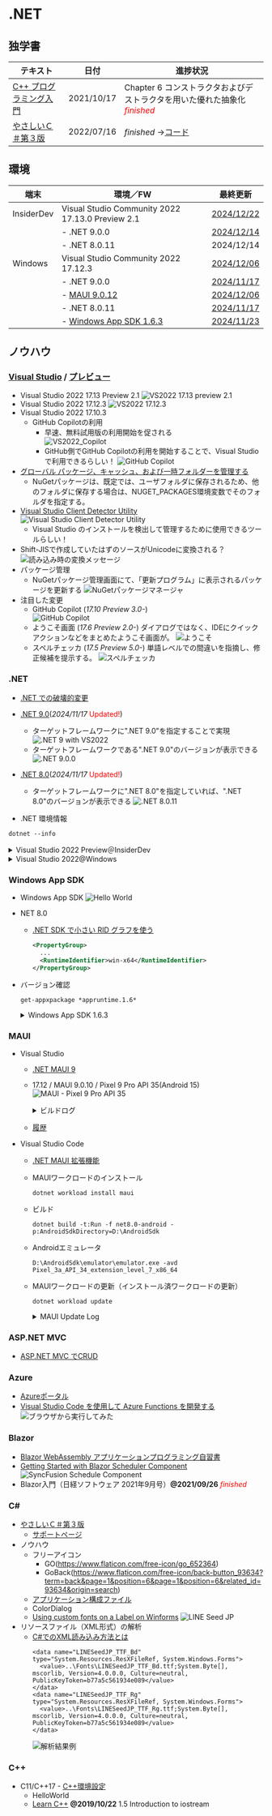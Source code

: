 # .NET

##  独学書

  |テキスト                                                      |日付      |進捗状況
  |-------------------------------------------------------------|----------|---
  |[C++ プログラミング入門](http://examples.oreilly.com/core/)     |2021/10/17|Chapter 6 コンストラクタおよびデストラクタを用いた優れた抽象化<span style="color: red;">*finished*</span>
  |[やさしいＣ＃第３版](https://isbn2.sbcr.jp/03922/)              |2022/07/16|*finished* ->[コード](https://github.com/Tatsukiyoshi/Weekend_Programming/tree/main/net/C%23/YCSSample)

##  環境
  |端末       |環境／FW                                          |最終更新
  |-----------|-------------------------------------------------|----------
  |InsiderDev |Visual Studio Community 2022 17.13.0 Preview 2.1 |[2024/12/22](https://learn.microsoft.com/en-us/visualstudio/releases/2022/release-notes-preview)
  |           |- .NET 9.0.0                                     |[2024/12/14](https://dotnet.microsoft.com/en-us/download/dotnet/9.0?hl=ja-JP)
  |           |- .NET 8.0.11                                    |2024/12/14
  |Windows    |Visual Studio Community 2022 17.12.3             |[2024/12/06](https://learn.microsoft.com/en-us/visualstudio/releases/2022/release-notes)
  |           |- .NET 9.0.0                                     |[2024/11/17](https://dotnet.microsoft.com/ja-jp/download/dotnet)
  |           |  - [MAUI 9.0.12](#maui)                         |[2024/12/06](https://github.com/dotnet/maui)
  |           |- .NET 8.0.11                                    |[2024/11/17](https://dotnet.microsoft.com/ja-jp/download/dotnet)
  |           |- [Windows App SDK 1.6.3](#windows-app-sdk)      |[2024/11/23](https://learn.microsoft.com/ja-jp/windows/apps/windows-app-sdk/downloads)

##  ノウハウ
### [Visual Studio](https://visualstudio.microsoft.com/ja/vs/) / [プレビュー](https://visualstudio.microsoft.com/ja/vs/preview/)
  - Visual Studio 2022 17.13 Preview 2.1
    ![VS2022 17.13 preview 2.1](../images/VisualStudio/20241222_Update_VS2022_17.13_Preview2.1.png)
  - Visual Studio 2022 17.12.3
    ![VS2022 17.12.3](../images/VisualStudio/20241206_Update_VS2022_17.12.3.png)
  - Visual Studio 2022 17.10.3
    - GitHub Copilotの利用
      - 早速、無料試用版の利用開始を促される <BR />
        ![VS2022_Copilot](../images/VisualStudio/20240704_GitHub_Copilot.png)
      - GitHub側でGitHub Copilotの利用を開始することで、Visual Studioで利用できるらしい！
        ![GitHub Copilot](../images/VisualStudio/20240704_GitHub_Copilot_Setting.png)
  - [グローバル パッケージ、キャッシュ、および一時フォルダーを管理する](https://learn.microsoft.com/ja-jp/nuget/consume-packages/managing-the-global-packages-and-cache-folders)
    - NuGetパッケージは、既定では、ユーザフォルダに保存されるため、他のフォルダに保存する場合は、NUGET_PACKAGES環境変数でそのフォルダを指定する。
  - [Visual Studio Client Detector Utility](https://learn.microsoft.com/ja-jp/visualstudio/install/tools-for-managing-visual-studio-instances?view=vs-2022)
    ![Visual Studio Client Detector Utility](../images/VisualStudio/20231006_VisualStudio_ClientDetectorUtility.png)
    -  Visual Studio のインストールを検出して管理するために使用できるツールらしい！
  - Shift-JISで作成していたはずのソースがUnicodeに変換される？
    ![読み込み時の変換メッセージ](../images/VisualStudio/20240403_Csharp_convert_unicode.png)
  - パッケージ管理
    - NuGetパッケージ管理画面にて、「更新プログラム」に表示されるパッケージを更新する
    ![NuGetパッケージマネージャ](../images/VisualStudio/20240407_Update_NuGet_Package.png)
  - 注目した変更
    - GitHub Copilot (*17.10 Preview 3.0-*) <BR/>
      ![GitHub Copilot](../images/VisualStudio/20240412_GitHub_Copilot.png)    
    - ようこそ画面 (*17.6 Preview 2.0-*)
      ダイアログではなく、IDEにクイックアクションなどをまとめたようこそ画面が。
      ![ようこそ](../images/VisualStudio/20230317_VS2022_17.6_Preview2.0_welcome.png)
    - スペルチェッカ (*17.5 Preview 5.0-*)
      単語レベルでの間違いを指摘し、修正候補を提示する。
      ![スペルチェッカ](../images/VisualStudio/20230121_SpellChecker.png)
### .NET
  - [.NET での破壊的変更](https://learn.microsoft.com/ja-jp/dotnet/core/compatibility/breaking-changes)
  - [.NET 9.0](https://dotnet.microsoft.com/en-us/download/dotnet/9.0?hl=ja-JP)(*2024/11/17* <span style="color: red;">Updated!</span>)
    - ターゲットフレームワークに".NET 9.0"を指定することで実現
      ![.NET 9 with VS2022](../images/VisualStudio/20240314_VS2022_dotnet9.png)
    - ターゲットフレームワークである".NET 9.0"のバージョンが表示できる
      ![.NET 9.0.0](../images/VisualStudio/20241117_dotnet9.png)
  - [.NET 8.0](https://dotnet.microsoft.com/ja-jp/download/dotnet/8.0)(*2024/11/17* <span style="color: red;">Updated!</span>)
    - ターゲットフレームワークに".NET 8.0"を指定していれば、".NET 8.0"のバージョンが表示できる
      ![.NET 8.0.11](../images/VisualStudio/20241117_dotnet8.0.11.png)

  - .NET 環境情報
  ```
  dotnet --info
  ```
  <details>
  <summary>Visual Studio 2022 Preview＠InsiderDev</summary>

  ```
  .NET SDK:
  Version:           9.0.200-preview.0.24575.35
  Commit:            81b5f040be
  Workload version:  9.0.200-manifests.054dcb45
  MSBuild version:   17.13.0-preview-24569-04+8f6b8ad0a

  ランタイム環境:
  OS Name:     Windows
  OS Version:  10.0.26120
  OS Platform: Windows
  RID:         win-x64
  Base Path:   C:\Program Files\dotnet\sdk\9.0.200-preview.0.24575.35\

  インストール済みの .NET ワークロード:
  [ios]
    インストール ソース: VS 17.13.35617.110
    マニフェストのバージョン:    18.1.9163/9.0.100
    マニフェスト パス:       C:\Program Files\dotnet\sdk-manifests\9.0.100\microsoft.net.sdk.ios\18.1.9163\WorkloadManifest.json
    インストールの種類:              Msi

  [android]
    インストール ソース: VS 17.13.35617.110
    マニフェストのバージョン:    35.0.24/9.0.100
    マニフェスト パス:       C:\Program Files\dotnet\sdk-manifests\9.0.100\microsoft.net.sdk.android\35.0.24\WorkloadManifest.json
    インストールの種類:              Msi

  [maui-windows]
    インストール ソース: VS 17.13.35617.110
    マニフェストのバージョン:    9.0.0/9.0.100
    マニフェスト パス:       C:\Program Files\dotnet\sdk-manifests\9.0.100\microsoft.net.sdk.maui\9.0.0\WorkloadManifest.json
    インストールの種類:              Msi

  [maccatalyst]
    インストール ソース: VS 17.13.35617.110
    マニフェストのバージョン:    18.1.9163/9.0.100
    マニフェスト パス:       C:\Program Files\dotnet\sdk-manifests\9.0.100\microsoft.net.sdk.maccatalyst\18.1.9163\WorkloadManifest.json
    インストールの種類:              Msi

  新しいマニフェストをインストールするときに loose manifests を使用するように構成されています。

  Host:
    Version:      9.0.0
    Architecture: x64
    Commit:       9d5a6a9aa4

  .NET SDKs installed:
    9.0.200-preview.0.24575.35 [C:\Program Files\dotnet\sdk]

  .NET runtimes installed:
    Microsoft.AspNetCore.App 8.0.11 [C:\Program Files\dotnet\shared\Microsoft.AspNetCore.App]
    Microsoft.AspNetCore.App 9.0.0 [C:\Program Files\dotnet\shared\Microsoft.AspNetCore.App]
    Microsoft.NETCore.App 8.0.11 [C:\Program Files\dotnet\shared\Microsoft.NETCore.App]
    Microsoft.NETCore.App 9.0.0 [C:\Program Files\dotnet\shared\Microsoft.NETCore.App]
    Microsoft.WindowsDesktop.App 8.0.11 [C:\Program Files\dotnet\shared\Microsoft.WindowsDesktop.App]
    Microsoft.WindowsDesktop.App 9.0.0 [C:\Program Files\dotnet\shared\Microsoft.WindowsDesktop.App]

  Other architectures found:
    x86   [C:\Program Files (x86)\dotnet]
      registered at [HKLM\SOFTWARE\dotnet\Setup\InstalledVersions\x86\InstallLocation]

  Environment variables:
    Not set

  global.json file:
    Not found

  Learn more:
    https://aka.ms/dotnet/info

  Download .NET:
    https://aka.ms/dotnet/download
  ```
  </details>
  <details>
  <summary>Visual Studio 2022@Windows</summary>

  ```
  .NET SDK:
  Version:           9.0.101
  Commit:            eedb237549
  Workload version:  9.0.100-manifests.4a280210
  MSBuild version:   17.12.12+1cce77968

  ランタイム環境:
  OS Name:     Windows
  OS Version:  10.0.26100
  OS Platform: Windows
  RID:         win-x64
  Base Path:   C:\Program Files\dotnet\sdk\9.0.101\

  インストール済みの .NET ワークロード:
  [maccatalyst]
    インストール ソース: VS 17.12.35527.113
    マニフェストのバージョン:    18.1.9163/9.0.100
    マニフェスト パス:       C:\Program Files\dotnet\sdk-manifests\9.0.100\microsoft.net.sdk.maccatalyst\18.1.9163\WorkloadManifest.json
    インストールの種類:              Msi

  [android]
    インストール ソース: VS 17.12.35527.113
    マニフェストのバージョン:    35.0.7/9.0.100
    マニフェスト パス:       C:\Program Files\dotnet\sdk-manifests\9.0.100\microsoft.net.sdk.android\35.0.7\WorkloadManifest.json
    インストールの種類:              Msi

  [maui-windows]
    インストール ソース: VS 17.12.35527.113
    マニフェストのバージョン:    9.0.0/9.0.100
    マニフェスト パス:       C:\Program Files\dotnet\sdk-manifests\9.0.100\microsoft.net.sdk.maui\9.0.0\WorkloadManifest.json
    インストールの種類:              Msi

  [ios]
    インストール ソース: VS 17.12.35527.113
    マニフェストのバージョン:    18.1.9163/9.0.100
    マニフェスト パス:       C:\Program Files\dotnet\sdk-manifests\9.0.100\microsoft.net.sdk.ios\18.1.9163\WorkloadManifest.json
    インストールの種類:              Msi

  新しいマニフェストをインストールするときに loose manifests を使用するように構成されています。

  Host:
    Version:      9.0.0
    Architecture: x64
    Commit:       9d5a6a9aa4

  .NET SDKs installed:
    6.0.428 [C:\Program Files\dotnet\sdk]
    9.0.101 [C:\Program Files\dotnet\sdk]

  .NET runtimes installed:
    Microsoft.AspNetCore.App 6.0.36 [C:\Program Files\dotnet\shared\Microsoft.AspNetCore.App]
    Microsoft.AspNetCore.App 8.0.11 [C:\Program Files\dotnet\shared\Microsoft.AspNetCore.App]
    Microsoft.AspNetCore.App 9.0.0 [C:\Program Files\dotnet\shared\Microsoft.AspNetCore.App]
    Microsoft.NETCore.App 6.0.36 [C:\Program Files\dotnet\shared\Microsoft.NETCore.App]
    Microsoft.NETCore.App 8.0.11 [C:\Program Files\dotnet\shared\Microsoft.NETCore.App]
    Microsoft.NETCore.App 9.0.0 [C:\Program Files\dotnet\shared\Microsoft.NETCore.App]
    Microsoft.WindowsDesktop.App 6.0.36 [C:\Program Files\dotnet\shared\Microsoft.WindowsDesktop.App]
    Microsoft.WindowsDesktop.App 8.0.11 [C:\Program Files\dotnet\shared\Microsoft.WindowsDesktop.App]
    Microsoft.WindowsDesktop.App 9.0.0 [C:\Program Files\dotnet\shared\Microsoft.WindowsDesktop.App]

  Other architectures found:
    x86   [C:\Program Files (x86)\dotnet]
      registered at [HKLM\SOFTWARE\dotnet\Setup\InstalledVersions\x86\InstallLocation]

  Environment variables:
    Not set

  global.json file:
    Not found

  Learn more:
    https://aka.ms/dotnet/info

  Download .NET:
    https://aka.ms/dotnet/download
  ```
  </details>

### Windows App SDK
  - Windows App SDK
    ![Hello World](../images/VisualStudio/20241011_VS2022_17.11.5_AppSDK1.6.1.png)
  - NET 8.0
    - [.NET SDK で小さい RID グラフを使う](https://learn.microsoft.com/ja-jp/dotnet/core/compatibility/sdk/8.0/rid-graph)
      ```xml
      <PropertyGroup>
        ...
        <RuntimeIdentifier>win-x64</RuntimeIdentifier>
      </PropertyGroup>
      ```
  - バージョン確認
    ```
    get-appxpackage *appruntime.1.6*
    ```
    <details>
    <summary>Windows App SDK 1.6.3</summary>

    ```
    Name              : Microsoft.WindowsAppRuntime.1.6
    Publisher         : CN=Microsoft Corporation, O=Microsoft Corporation, L=Redmond, S=Washington, C=US
    Architecture      : X86
    ResourceId        :
    Version           : 6000.318.2304.0
    PackageFullName   : Microsoft.WindowsAppRuntime.1.6_6000.318.2304.0_x86__8wekyb3d8bbwe
    InstallLocation   : C:\Program Files\WindowsApps\Microsoft.WindowsAppRuntime.1.6_6000.318.2304.0_x86__8wekyb3d8bbwe
    IsFramework       : True
    PackageFamilyName : Microsoft.WindowsAppRuntime.1.6_8wekyb3d8bbwe
    PublisherId       : 8wekyb3d8bbwe
    IsResourcePackage : False
    IsBundle          : False
    IsDevelopmentMode : False
    NonRemovable      : False
    IsPartiallyStaged : False
    SignatureKind     : Store
    Status            : Ok

    Name              : Microsoft.WindowsAppRuntime.1.6
    Publisher         : CN=Microsoft Corporation, O=Microsoft Corporation, L=Redmond, S=Washington, C=US
    Architecture      : X64
    ResourceId        :
    Version           : 6000.318.2304.0
    PackageFullName   : Microsoft.WindowsAppRuntime.1.6_6000.318.2304.0_x64__8wekyb3d8bbwe
    InstallLocation   : C:\Program Files\WindowsApps\Microsoft.WindowsAppRuntime.1.6_6000.318.2304.0_x64__8wekyb3d8bbwe
    IsFramework       : True
    PackageFamilyName : Microsoft.WindowsAppRuntime.1.6_8wekyb3d8bbwe
    PublisherId       : 8wekyb3d8bbwe
    IsResourcePackage : False
    IsBundle          : False
    IsDevelopmentMode : False
    NonRemovable      : False
    IsPartiallyStaged : False
    SignatureKind     : Store
    Status            : Ok
    ```
    </details>

### MAUI
  - Visual Studio
    - [.NET MAUI 9](https://learn.microsoft.com/en-us/dotnet/maui/whats-new/dotnet-9?view=net-maui-8.0)
    - 17.12 / MAUI 9.0.10 / Pixel 9 Pro API 35(Android 15)
      ![MAUI - Pixel 9 Pro API 35](../images/VisualStudio/20241117_VS2022_17.12_MAUI9.0.10_Android15.png)
      <details>
      <summary>ビルドログ</summary>
      ```
      18:43 でビルドが開始されました...
      1>------ ビルド開始: プロジェクト: MauiApp9, 構成: Debug Any CPU ------
      1>ビルドの速度を上げるために、アナライザーをスキップしています。'ビルド' または '再ビルド' コマンドを実行してアナライザーを実行できます。
      1>Including assemblies for Hot Reload support
      1>MauiApp9 -> D:\Repository\Weekend_Programming\net\MAUI\MauiApp9\MauiApp9\bin\Debug\net9.0-android\MauiApp9.dll
      2>------ 配置開始: プロジェクト: MauiApp9, 構成: Debug Any CPU ------
      2>Pixel_9_Pro_API_35 に対する配置を開始しています...
      2>エミュレーターの準備ができるまで待機しています...
      2>Pixel_9_Pro_API_35 に配置しています...
      ビルドを開始しました。
      プロジェクト "MauiApp9.csproj" (Install ターゲット):
      指定された RuntimeIdentifier 'android-arm64' で利用できるアプリケーション ホストはありません。
      指定された RuntimeIdentifier 'android-x64' で利用できるアプリケーション ホストはありません。
      Found Java SDK version 17.0.12.
      Looking for Android NDK...
      Looking for Android SDK...
      Found Xamarin.Android 13.2.99.932
      MonoAndroid Tools: C:\Program Files\dotnet\packs\Microsoft.Android.Sdk.Windows\35.0.7\tools\
      Android Platform API level: 35
      TargetFrameworkVersion: v9.0
      Android NDK: 
      Android SDK: C:\Program Files (x86)\Android\android-sdk\
      Android SDK Build Tools: C:\Program Files (x86)\Android\android-sdk\build-tools\35.0.0\
      Java SDK: C:\Program Files (x86)\Android\openjdk\jdk-17.0.12\
      Application Java class: android.app.Application
      _OuterIntermediateOutputPath: 
      IntermediateOutputPath: obj\Debug
      et9.0-android\
      "obj\Debug
      et9.0-android\staticwebassets.references.upToDateCheck.txt" の 'WriteOnlyWhenDifferent' 属性は、'Overwrite="true"' の場合にのみ有効になります。
      すべての出力ファイルが入力ファイルに対して最新なので、ターゲット "_ProcessScopedCssFiles" を省略します。
      Accepted compressed asset 'D:\Repository\Weekend_Programming
      et\MAUI\MauiApp9\MauiApp9\obj\Debug
      et9.0-android\compressed\quqdvlarqf-e5tk7yf482.gz' for 'D:\Repository\Weekend_Programming
      et\MAUI\MauiApp9\MauiApp9\wwwroot\css\app.css'.
      Accepted compressed asset 'D:\Repository\Weekend_Programming
      et\MAUI\MauiApp9\MauiApp9\obj\Debug
      et9.0-android\compressed\7ezkn64cgu-6gzpyzhau4.gz' for 'D:\Repository\Weekend_Programming
      et\MAUI\MauiApp9\MauiApp9\wwwroot\css\bootstrap\bootstrap.min.css'.
      Accepted compressed asset 'D:\Repository\Weekend_Programming
      et\MAUI\MauiApp9\MauiApp9\obj\Debug
      et9.0-android\compressed\w1cn9yk6jz-8inm30yfxf.gz' for 'D:\Repository\Weekend_Programming
      et\MAUI\MauiApp9\MauiApp9\wwwroot\css\bootstrap\bootstrap.min.css.map'.
      Accepted compressed asset 'D:\Repository\Weekend_Programming
      et\MAUI\MauiApp9\MauiApp9\obj\Debug
      et9.0-android\compressed\09ivkjf474-knq8i9ludi.gz' for 'D:\Repository\Weekend_Programming
      et\MAUI\MauiApp9\MauiApp9\wwwroot\index.html'.
      Accepted compressed asset 'D:\Repository\Weekend_Programming
      et\MAUI\MauiApp9\MauiApp9\obj\Debug
      et9.0-android\compressed\at5bgn53p2-u4z5qnisnb.gz' for 'D:\Repository\Weekend_Programming
      et\MAUI\MauiApp9\MauiApp9\obj\Debug
      et9.0-android\scopedcss\bundle\MauiApp9.styles.css'.
      Accepted compressed asset 'D:\Repository\Weekend_Programming
      et\MAUI\MauiApp9\MauiApp9\obj\Debug
      et9.0-android\compressed\tshj81g4um-u4z5qnisnb.gz' for 'D:\Repository\Weekend_Programming
      et\MAUI\MauiApp9\MauiApp9\obj\Debug
      et9.0-android\scopedcss\projectbundle\MauiApp9.bundle.scp.css'.
      Resolved 6 compressed assets for 6 candidate assets.
      Processing compressed asset: D:\Repository\Weekend_Programming
      et\MAUI\MauiApp9\MauiApp9\obj\Debug
      et9.0-android\compressed\quqdvlarqf-e5tk7yf482.gz
      Processing compressed asset: D:\Repository\Weekend_Programming
      et\MAUI\MauiApp9\MauiApp9\obj\Debug
      et9.0-android\compressed\7ezkn64cgu-6gzpyzhau4.gz
      Processing compressed asset: D:\Repository\Weekend_Programming
      et\MAUI\MauiApp9\MauiApp9\obj\Debug
      et9.0-android\compressed\w1cn9yk6jz-8inm30yfxf.gz
      Processing compressed asset: D:\Repository\Weekend_Programming
      et\MAUI\MauiApp9\MauiApp9\obj\Debug
      et9.0-android\compressed\09ivkjf474-knq8i9ludi.gz
      Processing compressed asset: D:\Repository\Weekend_Programming
      et\MAUI\MauiApp9\MauiApp9\obj\Debug
      et9.0-android\compressed\at5bgn53p2-u4z5qnisnb.gz
      Processing compressed asset: D:\Repository\Weekend_Programming
      et\MAUI\MauiApp9\MauiApp9\obj\Debug
      et9.0-android\compressed\tshj81g4um-u4z5qnisnb.gz
      出力がないため、ターゲット "_BuildCopyStaticWebAssetsPreserveNewest" を省略しています。
      出力がないため、ターゲット "_BuildCopyStaticWebAssetsPreserveNewest" を省略しています。
      The asset 'D:\Repository\Weekend_Programming
      et\MAUI\MauiApp9\MauiApp9\obj\Debug
      et9.0-android\compressed\09ivkjf474-knq8i9ludi.gz' with related asset 'D:\Repository\Weekend_Programming
      et\MAUI\MauiApp9\MauiApp9\wwwroot\index.html' was detected as already compressed with format 'gzip'.
      The asset 'D:\Repository\Weekend_Programming
      et\MAUI\MauiApp9\MauiApp9\obj\Debug
      et9.0-android\compressed\7ezkn64cgu-6gzpyzhau4.gz' with related asset 'D:\Repository\Weekend_Programming
      et\MAUI\MauiApp9\MauiApp9\wwwroot\css\bootstrap\bootstrap.min.css' was detected as already compressed with format 'gzip'.
      The asset 'D:\Repository\Weekend_Programming
      et\MAUI\MauiApp9\MauiApp9\obj\Debug
      et9.0-android\compressed\at5bgn53p2-u4z5qnisnb.gz' with related asset 'D:\Repository\Weekend_Programming
      et\MAUI\MauiApp9\MauiApp9\obj\Debug
      et9.0-android\scopedcss\bundle\MauiApp9.styles.css' was detected as already compressed with format 'gzip'.
      The asset 'D:\Repository\Weekend_Programming
      et\MAUI\MauiApp9\MauiApp9\obj\Debug
      et9.0-android\compressed\quqdvlarqf-e5tk7yf482.gz' with related asset 'D:\Repository\Weekend_Programming
      et\MAUI\MauiApp9\MauiApp9\wwwroot\css\app.css' was detected as already compressed with format 'gzip'.
      The asset 'D:\Repository\Weekend_Programming
      et\MAUI\MauiApp9\MauiApp9\obj\Debug
      et9.0-android\compressed\tshj81g4um-u4z5qnisnb.gz' with related asset 'D:\Repository\Weekend_Programming
      et\MAUI\MauiApp9\MauiApp9\obj\Debug
      et9.0-android\scopedcss\projectbundle\MauiApp9.bundle.scp.css' was detected as already compressed with format 'gzip'.
      The asset 'D:\Repository\Weekend_Programming
      et\MAUI\MauiApp9\MauiApp9\obj\Debug
      et9.0-android\compressed\w1cn9yk6jz-8inm30yfxf.gz' with related asset 'D:\Repository\Weekend_Programming
      et\MAUI\MauiApp9\MauiApp9\wwwroot\css\bootstrap\bootstrap.min.css.map' was detected as already compressed with format 'gzip'.
      Ignoring asset 'D:\Repository\Weekend_Programming
      et\MAUI\MauiApp9\MauiApp9\obj\Debug
      et9.0-android\scopedcss\bundle\MauiApp9.styles.css' because it was already resolved with format 'gzip'.
      Ignoring asset 'D:\Repository\Weekend_Programming
      et\MAUI\MauiApp9\MauiApp9\obj\Debug
      et9.0-android\scopedcss\projectbundle\MauiApp9.bundle.scp.css' because it was already resolved with format 'gzip'.
      Ignoring asset 'D:\Repository\Weekend_Programming
      et\MAUI\MauiApp9\MauiApp9\wwwroot\css\app.css' because it was already resolved with format 'gzip'.
      Ignoring asset 'D:\Repository\Weekend_Programming
      et\MAUI\MauiApp9\MauiApp9\wwwroot\css\bootstrap\bootstrap.min.css' because it was already resolved with format 'gzip'.
      Ignoring asset 'D:\Repository\Weekend_Programming
      et\MAUI\MauiApp9\MauiApp9\wwwroot\css\bootstrap\bootstrap.min.css.map' because it was already resolved with format 'gzip'.
      Ignoring asset 'D:\Repository\Weekend_Programming
      et\MAUI\MauiApp9\MauiApp9\wwwroot\index.html' because it was already resolved with format 'gzip'.
      Accepted compressed asset 'D:\Repository\Weekend_Programming
      et\MAUI\MauiApp9\MauiApp9\obj\Debug
      et9.0-android\compressed\publish\at5bgn53p2-u4z5qnisnb.br' for 'D:\Repository\Weekend_Programming
      et\MAUI\MauiApp9\MauiApp9\obj\Debug
      et9.0-android\scopedcss\bundle\MauiApp9.styles.css'.
      Accepted compressed asset 'D:\Repository\Weekend_Programming
      et\MAUI\MauiApp9\MauiApp9\obj\Debug
      et9.0-android\compressed\publish\tshj81g4um-u4z5qnisnb.br' for 'D:\Repository\Weekend_Programming
      et\MAUI\MauiApp9\MauiApp9\obj\Debug
      et9.0-android\scopedcss\projectbundle\MauiApp9.bundle.scp.css'.
      Accepted compressed asset 'D:\Repository\Weekend_Programming
      et\MAUI\MauiApp9\MauiApp9\obj\Debug
      et9.0-android\compressed\publish\quqdvlarqf-e5tk7yf482.br' for 'D:\Repository\Weekend_Programming
      et\MAUI\MauiApp9\MauiApp9\wwwroot\css\app.css'.
      Accepted compressed asset 'D:\Repository\Weekend_Programming
      et\MAUI\MauiApp9\MauiApp9\obj\Debug
      et9.0-android\compressed\publish\7ezkn64cgu-6gzpyzhau4.br' for 'D:\Repository\Weekend_Programming
      et\MAUI\MauiApp9\MauiApp9\wwwroot\css\bootstrap\bootstrap.min.css'.
      Accepted compressed asset 'D:\Repository\Weekend_Programming
      et\MAUI\MauiApp9\MauiApp9\obj\Debug
      et9.0-android\compressed\publish\w1cn9yk6jz-8inm30yfxf.br' for 'D:\Repository\Weekend_Programming
      et\MAUI\MauiApp9\MauiApp9\wwwroot\css\bootstrap\bootstrap.min.css.map'.
      Accepted compressed asset 'D:\Repository\Weekend_Programming
      et\MAUI\MauiApp9\MauiApp9\obj\Debug
      et9.0-android\compressed\publish\09ivkjf474-knq8i9ludi.br' for 'D:\Repository\Weekend_Programming
      et\MAUI\MauiApp9\MauiApp9\wwwroot\index.html'.
      Resolved 6 compressed assets for 6 candidate assets.
      C:\Program Files\dotnet\dotnet.exe "C:\Program Files\dotnet\sdk\9.0.100\Sdks\Microsoft.NET.Sdk.StaticWebAssets\targets\..\tools
      et9.0\Microsoft.NET.Sdk.StaticWebAssets.Tool.dll" brotli

      Processing compressed asset: D:\Repository\Weekend_Programming
      et\MAUI\MauiApp9\MauiApp9\obj\Debug
      et9.0-android\compressed\09ivkjf474-knq8i9ludi.gz
      Processing compressed asset: D:\Repository\Weekend_Programming
      et\MAUI\MauiApp9\MauiApp9\obj\Debug
      et9.0-android\compressed\7ezkn64cgu-6gzpyzhau4.gz
      Processing compressed asset: D:\Repository\Weekend_Programming
      et\MAUI\MauiApp9\MauiApp9\obj\Debug
      et9.0-android\compressed\at5bgn53p2-u4z5qnisnb.gz
      Processing compressed asset: D:\Repository\Weekend_Programming
      et\MAUI\MauiApp9\MauiApp9\obj\Debug
      et9.0-android\compressed\quqdvlarqf-e5tk7yf482.gz
      Processing compressed asset: D:\Repository\Weekend_Programming
      et\MAUI\MauiApp9\MauiApp9\obj\Debug
      et9.0-android\compressed\tshj81g4um-u4z5qnisnb.gz
      Processing compressed asset: D:\Repository\Weekend_Programming
      et\MAUI\MauiApp9\MauiApp9\obj\Debug
      et9.0-android\compressed\w1cn9yk6jz-8inm30yfxf.gz
      Processing compressed asset: D:\Repository\Weekend_Programming
      et\MAUI\MauiApp9\MauiApp9\obj\Debug
      et9.0-android\compressed\publish\at5bgn53p2-u4z5qnisnb.br
      Processing compressed asset: D:\Repository\Weekend_Programming
      et\MAUI\MauiApp9\MauiApp9\obj\Debug
      et9.0-android\compressed\publish\tshj81g4um-u4z5qnisnb.br
      Processing compressed asset: D:\Repository\Weekend_Programming
      et\MAUI\MauiApp9\MauiApp9\obj\Debug
      et9.0-android\compressed\publish\quqdvlarqf-e5tk7yf482.br
      Processing compressed asset: D:\Repository\Weekend_Programming
      et\MAUI\MauiApp9\MauiApp9\obj\Debug
      et9.0-android\compressed\publish\7ezkn64cgu-6gzpyzhau4.br
      Processing compressed asset: D:\Repository\Weekend_Programming
      et\MAUI\MauiApp9\MauiApp9\obj\Debug
      et9.0-android\compressed\publish\w1cn9yk6jz-8inm30yfxf.br
      Processing compressed asset: D:\Repository\Weekend_Programming
      et\MAUI\MauiApp9\MauiApp9\obj\Debug
      et9.0-android\compressed\publish\09ivkjf474-knq8i9ludi.br
      すべての出力ファイルが入力ファイルに対して最新なので、ターゲット "ProcessMauiSplashScreens" を省略します。
      すべての出力ファイルが入力ファイルに対して最新なので、ターゲット "ProcessMauiFonts" を省略します。
      すべての出力ファイルが入力ファイルに対して最新なので、ターゲット "ResizetizeImages" を省略します。
      すべての出力ファイルが入力ファイルに対して最新なので、ターゲット "_ResolveLibraryProjectImports" を省略します。
      すべての出力ファイルが入力ファイルに対して最新なので、ターゲット "_BuildLibraryImportsCache" を省略します。
      すべての出力ファイルが入力ファイルに対して最新なので、ターゲット "_GenerateResourceCaseMap" を省略します。
      すべての出力ファイルが入力ファイルに対して最新なので、ターゲット "_GenerateResourceDesignerIntermediateClass" を省略します。
      出力がないため、ターゲット "_GenerateLayoutBindings" を省略しています。
      すべての出力ファイルが入力ファイルに対して最新なので、ターゲット "_ConvertResourcesCases" を省略します。
      すべての出力ファイルが入力ファイルに対して最新なので、ターゲット "_CompileResources" を省略します。
      すべての出力ファイルが入力ファイルに対して最新なので、ターゲット "_PrepareUpdateAndroidResgen" を省略します。
      すべての出力ファイルが入力ファイルに対して最新なので、ターゲット "_UpdateAndroidResgen" を省略します。
      プロジェクト "MauiApp9.csproj" (_ComputeFilesToPublishForRuntimeIdentifiers ターゲット):
      _OuterIntermediateOutputPath: obj\Debug
      et9.0-android\
      IntermediateOutputPath: obj\Debug
      et9.0-android\android-x64\
      プロジェクト "MauiApp9.csproj" のビルドが終了しました。
      すべての出力ファイルが入力ファイルに対して最新なので、ターゲット "_LinkAssembliesNoShrink" を省略します。
      すべての出力ファイルが入力ファイルに対して最新なので、ターゲット "_GenerateJavaStubs" を省略します。
      すべての出力ファイルが入力ファイルに対して最新なので、ターゲット "_ManifestMerger" を省略します。
      すべての出力ファイルが入力ファイルに対して最新なので、ターゲット "_ConvertCustomView" を省略します。
      すべての出力ファイルが入力ファイルに対して最新なので、ターゲット "_AddStaticResources" を省略します。
      すべての出力ファイルが入力ファイルに対して最新なので、ターゲット "_GenerateEmptyAndroidRemapNativeCode" を省略します。
      すべての出力ファイルが入力ファイルに対して最新なので、ターゲット "_GeneratePackageManagerJava" を省略します。
      すべての出力ファイルが入力ファイルに対して最新なので、ターゲット "_GenerateAndroidAssetsDir" を省略します。
      すべての出力ファイルが入力ファイルに対して最新なので、ターゲット "_PrepareCreateBaseApk" を省略します。
      すべての出力ファイルが入力ファイルに対して最新なので、ターゲット "_CreateBaseApk" を省略します。
      すべての出力ファイルが入力ファイルに対して最新なので、ターゲット "_CompileJava" を省略します。
      すべての出力ファイルが入力ファイルに対して最新なので、ターゲット "_CompileNativeAssemblySources" を省略します。
      すべての出力ファイルが入力ファイルに対して最新なので、ターゲット "_CreateApplicationSharedLibraries" を省略します。
      すべての出力ファイルが入力ファイルに対して最新なので、ターゲット "_CompileToDalvik" を省略します。
      "D:\Repository\Weekend_Programming
      et\MAUI\MauiApp9\MauiApp9\obj\Debug
      et9.0-android\android\bin\com.companyname.mauiapp9.apk" から "D:\Repository\Weekend_Programming
      et\MAUI\MauiApp9\MauiApp9\bin\Debug
      et9.0-android\com.companyname.mauiapp9.apk" へファイルをコピーしています。
      "AlwaysCreate" が指定されたため "obj\Debug
      et9.0-android\android_debug_keystore.flag" を作成しています。
      "obj\Debug
      et9.0-android\android_debug_keystore.flag" のタッチ タスクを実行しています。
      C:\Program Files (x86)\Android\android-sdk\build-tools\35.0.0\zipalign.exe -p 16 "obj\Debug
      et9.0-android\android\bin\com.companyname.mauiapp9.apk" "bin\Debug
      et9.0-android\\com.companyname.mauiapp9-Signed.apk" 
      C:\Program Files (x86)\Android\openjdk\jdk-17.0.12\bin\java.exe -jar "C:\Program Files (x86)\Android\android-sdk\build-tools\35.0.0\lib\apksigner.jar" sign --ks "C:\Users\taish\AppData\Local\Xamarin\Mono for Android\debug.keystore" --ks-pass pass:android --ks-key-alias androiddebugkey --key-pass pass:android --min-sdk-version 24 --max-sdk-version 35  bin\Debug
      et9.0-android\com.companyname.mauiapp9-Signed.apk 
      Signed android package 'bin\Debug
      et9.0-android\com.companyname.mauiapp9-Signed.apk'
      ディレクトリ "obj\Debug
      et9.0-android\diagnostics" を作成しています。
      Using cached value from RegisterTaskObject
      Found device: emulator-5554
      "AlwaysCreate" が指定されたため "obj\Debug
      et9.0-android\upload.flag" を作成しています。
      2>Pixel_9_Pro_API_35 に対する配置に成功しました。
      "obj\Debug
      et9.0-android\upload.flag" のタッチ タスクを実行しています。
      ディレクトリ "obj\.cache\" を作成しています。
      プロジェクト "MauiApp9.csproj" のビルドが終了しました。
      ビルドに成功しました。
      ========== ビルド: 成功 1、失敗 0、最新の状態 0、スキップ 0 ==========
      =========== ビルド は 18:46 で完了し、02:48.869 分 掛かりました ==========
      ========== 展開: 1 正常終了、0 失敗、0 スキップ ==========
      ```
      </details>
    - [履歴](../history/VisualStudio.md)      
  - Visual Studio Code
    - [.NET MAUI 拡張機能](https://marketplace.visualstudio.com/items?itemName=ms-dotnettools.dotnet-maui)
    - MAUIワークロードのインストール
      ```
      dotnet workload install maui
      ```
    - ビルド
      ```
      dotnet build -t:Run -f net8.0-android -p:AndroidSdkDirectory=D:\AndroidSdk
      ```
    - Androidエミュレータ
      ```
      D:\AndroidSdk\emulator\emulator.exe -avd Pixel_3a_API_34_extension_level_7_x86_64
      ```
    - MAUIワークロードの更新（インストール済ワークロードの更新）
      ```
      dotnet workload update
      ```
      <details>
      <summary>MAUI Update Log</summary>

      ```
      広告マニフェスト microsoft.net.workload.emscripten.net6 を更新しました。
      広告マニフェスト microsoft.net.sdk.tvos を更新しました。
      広告マニフェスト microsoft.net.workload.mono.toolchain.net8 を更新しました。
      広告マニフェスト microsoft.net.sdk.maui を更新しました。
      広告マニフェスト microsoft.net.workload.emscripten.net7 を更新しました。
      広告マニフェスト microsoft.net.workload.emscripten.net8 を更新しました。
      広告マニフェスト microsoft.net.sdk.ios を更新しました。
      広告マニフェスト microsoft.net.sdk.maccatalyst を更新しました。
      広告マニフェスト microsoft.net.workload.emscripten.current を更新しました。
      広告マニフェスト microsoft.net.sdk.android を更新しました。
      広告マニフェスト microsoft.net.workload.mono.toolchain.current を更新しました。
      広告マニフェスト microsoft.net.workload.mono.toolchain.net7 を更新しました。
      広告マニフェスト microsoft.net.workload.mono.toolchain.net6 を更新しました。
      広告マニフェスト microsoft.net.sdk.macos を更新しました。
      広告マニフェスト microsoft.net.sdk.aspire を更新しました。
      Downloading microsoft.net.sdk.android.manifest-9.0.100-rc.2.msi.x64 (35.0.0-rc.2.152)
      microsoft.net.sdk.android.manifest-9.0.100-rc.2.msi.x64 をインストールしています ..... Done
      Downloading microsoft.net.sdk.ios.manifest-9.0.100-rc.2.msi.x64 (18.0.9600-net9-rc2)
      microsoft.net.sdk.ios.manifest-9.0.100-rc.2.msi.x64 をインストールしています .... Done
      Downloading microsoft.net.sdk.maccatalyst.manifest-9.0.100-rc.2.msi.x64 (18.0.9600-net9-rc2)
      microsoft.net.sdk.maccatalyst.manifest-9.0.100-rc.2.msi.x64 をインストールしています .... Done
      Downloading microsoft.net.sdk.macos.manifest-9.0.100-rc.2.msi.x64 (15.0.9600-net9-rc2)
      microsoft.net.sdk.macos.manifest-9.0.100-rc.2.msi.x64 をインストールしています ..... Done
      Downloading microsoft.net.sdk.maui.manifest-9.0.100-rc.2.msi.x64 (9.0.0-rc.2.24503.2)
      microsoft.net.sdk.maui.manifest-9.0.100-rc.2.msi.x64 をインストールしています .... Done
      Downloading microsoft.net.sdk.tvos.manifest-9.0.100-rc.2.msi.x64 (18.0.9600-net9-rc2)
      microsoft.net.sdk.tvos.manifest-9.0.100-rc.2.msi.x64 をインストールしています .... Done
      Downloading microsoft.net.sdk.aspire.manifest-8.0.100.msi.x64 (8.2.1)
      microsoft.net.sdk.aspire.manifest-8.0.100.msi.x64 をインストールしています .... Done
      この機能バンドにはワークロードがインストールされていません。以前の SDK バージョンでインストールしたワークロードを更新す るには、--from-previous-sdk オプションを含めます。
      Visual Studio ワークロードのインストール レコードを書き込み中: 'maui-windows, maccatalyst, ios, android'
      Downloading Microsoft.Maui.Graphics.Win2D.WinUI.Desktop.Msi.x64 (9.0.0-rc.2.24503.2)
      Microsoft.Maui.Graphics.Win2D.WinUI.Desktop.Msi.x64 をインストールしています .... Done
      Downloading Microsoft.AspNetCore.Components.WebView.Maui.Msi.x64 (9.0.0-rc.2.24503.2)
      Microsoft.AspNetCore.Components.WebView.Maui.Msi.x64 をインストールしています .... Done
      Downloading Microsoft.Maui.Sdk.Msi.x64 (9.0.0-rc.2.24503.2)
      Microsoft.Maui.Sdk.Msi.x64 をインストールしています ..... Done
      Downloading Microsoft.Maui.Sdk.Msi.x64 (8.0.82)
      Downloading Microsoft.Maui.Graphics.Msi.x64 (9.0.0-rc.2.24503.2)
      Microsoft.Maui.Graphics.Msi.x64 をインストールしています ..... Done
      Downloading Microsoft.Maui.Resizetizer.Msi.x64 (9.0.0-rc.2.24503.2)
      Microsoft.Maui.Resizetizer.Msi.x64 をインストールしています ..... Done
      Downloading Microsoft.Maui.Templates.net9.Msi.x64 (9.0.0-rc.2.24503.2)
      Microsoft.Maui.Templates.net9.Msi.x64 をインストールしています .... Done
      Downloading Microsoft.Maui.Templates.net8.Msi.x64 (8.0.82)
      Downloading Microsoft.Maui.Core.Msi.x64 (9.0.0-rc.2.24503.2)
      Microsoft.Maui.Core.Msi.x64 をインストールしています ..... Done
      Downloading Microsoft.Maui.Controls.Msi.x64 (9.0.0-rc.2.24503.2)
      Microsoft.Maui.Controls.Msi.x64 をインストールしています .... Done
      Downloading Microsoft.Maui.Controls.Build.Tasks.Msi.x64 (9.0.0-rc.2.24503.2)
      Microsoft.Maui.Controls.Build.Tasks.Msi.x64 をインストールしています ..... Done
      Downloading Microsoft.Maui.Controls.Core.Msi.x64 (9.0.0-rc.2.24503.2)
      Microsoft.Maui.Controls.Core.Msi.x64 をインストールしています ..... Done
      Downloading Microsoft.Maui.Controls.Xaml.Msi.x64 (9.0.0-rc.2.24503.2)
      Microsoft.Maui.Controls.Xaml.Msi.x64 をインストールしています ..... Done
      Downloading Microsoft.Maui.Controls.Compatibility.Msi.x64 (9.0.0-rc.2.24503.2)
      Microsoft.Maui.Controls.Compatibility.Msi.x64 をインストールしています ..... Done
      Downloading Microsoft.Maui.Essentials.Msi.x64 (9.0.0-rc.2.24503.2)
      Microsoft.Maui.Essentials.Msi.x64 をインストールしています ..... Done
      Downloading Microsoft.MacCatalyst.Sdk.net9.0_18.0.Msi.x64 (18.0.9600-net9-rc2)
      Microsoft.MacCatalyst.Sdk.net9.0_18.0.Msi.x64 をインストールしています ...... Done
      Downloading Microsoft.MacCatalyst.Sdk.net8.0_17.0.Msi.x64 (17.0.8523)
      Downloading Microsoft.MacCatalyst.Sdk.net8.0_18.0.Msi.x64 (18.0.8303)
      Microsoft.MacCatalyst.Sdk.net8.0_18.0.Msi.x64 をインストールしています ..... Done
      Downloading Microsoft.MacCatalyst.Ref.net9.0_18.0.Msi.x64 (18.0.9600-net9-rc2)
      Microsoft.MacCatalyst.Ref.net9.0_18.0.Msi.x64 をインストールしています ..... Done
      Downloading Microsoft.MacCatalyst.Runtime.maccatalyst-x64.net9.0_18.0.Msi.x64 (18.0.9600-net9-rc2)
      Microsoft.MacCatalyst.Runtime.maccatalyst-x64.net9.0_18.0.Msi.x64 をインストールしています ...... Done
      Downloading Microsoft.MacCatalyst.Runtime.maccatalyst-arm64.net9.0_18.0.Msi.x64 (18.0.9600-net9-rc2)
      Microsoft.MacCatalyst.Runtime.maccatalyst-arm64.net9.0_18.0.Msi.x64 をインストールしています ...... Done
      Downloading Microsoft.MacCatalyst.Templates.Msi.x64 (18.0.9600-net9-rc2)
      Microsoft.MacCatalyst.Templates.Msi.x64 をインストールしています .... Done
      Downloading Microsoft.NETCore.App.Runtime.Mono.maccatalyst-arm64.Msi.x64 (9.0.0-rc.2.24473.5)
      Microsoft.NETCore.App.Runtime.Mono.maccatalyst-arm64.Msi.x64 をインストールしています ........ Done
      Downloading Microsoft.NETCore.App.Runtime.Mono.maccatalyst-x64.Msi.x64 (9.0.0-rc.2.24473.5)
      Microsoft.NETCore.App.Runtime.Mono.maccatalyst-x64.Msi.x64 をインストールしています ........ Done
      Downloading Microsoft.NET.Runtime.MonoAOTCompiler.Task.Msi.x64 (9.0.0-rc.2.24473.5)
      Microsoft.NET.Runtime.MonoAOTCompiler.Task.Msi.x64 をインストールしています ..... Done
      Downloading Microsoft.NET.Runtime.MonoTargets.Sdk.Msi.x64 (9.0.0-rc.2.24473.5)
      Microsoft.NET.Runtime.MonoTargets.Sdk.Msi.x64 をインストールしています ..... Done
      Downloading Microsoft.NETCore.App.Runtime.Mono.maccatalyst-arm64.Msi.x64 (8.0.10)
      Microsoft.NETCore.App.Runtime.Mono.maccatalyst-arm64.Msi.x64 をインストールしています ......... Done
      Downloading Microsoft.NETCore.App.Runtime.Mono.maccatalyst-x64.Msi.x64 (8.0.10)
      Microsoft.NETCore.App.Runtime.Mono.maccatalyst-x64.Msi.x64 をインストールしています ......... Done
      Downloading Microsoft.NET.Runtime.MonoAOTCompiler.Task.Msi.x64 (8.0.10)
      Microsoft.NET.Runtime.MonoAOTCompiler.Task.Msi.x64 をインストールしています ..... Done
      Downloading Microsoft.NET.Runtime.MonoTargets.Sdk.Msi.x64 (8.0.10)
      Microsoft.NET.Runtime.MonoTargets.Sdk.Msi.x64 をインストールしています ..... Done
      Downloading Microsoft.iOS.Sdk.net9.0_18.0.Msi.x64 (18.0.9600-net9-rc2)
      Microsoft.iOS.Sdk.net9.0_18.0.Msi.x64 をインストールしています ....... Done
      Downloading Microsoft.iOS.Sdk.net8.0_17.0.Msi.x64 (17.0.8523)
      Downloading Microsoft.iOS.Sdk.net8.0_18.0.Msi.x64 (18.0.8303)
      Microsoft.iOS.Sdk.net8.0_18.0.Msi.x64 をインストールしています ....... Done
      Downloading Microsoft.iOS.Windows.Sdk.net9.0_18.0.Msi.x64 (18.0.9600-net9-rc2)
      Microsoft.iOS.Windows.Sdk.net9.0_18.0.Msi.x64 をインストールしています ....... Done
      Downloading Microsoft.iOS.Windows.Sdk.net8.0_17.0.Msi.x64 (17.0.8523)
      Downloading Microsoft.iOS.Windows.Sdk.net8.0_18.0.Msi.x64 (18.0.8303)
      Microsoft.iOS.Windows.Sdk.net8.0_18.0.Msi.x64 をインストールしています ........ Done
      Downloading Microsoft.iOS.Ref.net9.0_18.0.Msi.x64 (18.0.9600-net9-rc2)
      Microsoft.iOS.Ref.net9.0_18.0.Msi.x64 をインストールしています ..... Done
      Downloading Microsoft.iOS.Runtime.ios-arm64.net9.0_18.0.Msi.x64 (18.0.9600-net9-rc2)
      Microsoft.iOS.Runtime.ios-arm64.net9.0_18.0.Msi.x64 をインストールしています ...... Done
      Downloading Microsoft.iOS.Runtime.iossimulator-x64.net9.0_18.0.Msi.x64 (18.0.9600-net9-rc2)
      Microsoft.iOS.Runtime.iossimulator-x64.net9.0_18.0.Msi.x64 をインストールしています ...... Done
      Downloading Microsoft.iOS.Runtime.iossimulator-arm64.net9.0_18.0.Msi.x64 (18.0.9600-net9-rc2)
      Microsoft.iOS.Runtime.iossimulator-arm64.net9.0_18.0.Msi.x64 をインストールしています ...... Done
      Downloading Microsoft.iOS.Templates.Msi.x64 (18.0.9600-net9-rc2)
      Microsoft.iOS.Templates.Msi.x64 をインストールしています .... Done
      Downloading Microsoft.NETCore.App.Runtime.Mono.ios-arm64.Msi.x64 (9.0.0-rc.2.24473.5)
      Microsoft.NETCore.App.Runtime.Mono.ios-arm64.Msi.x64 をインストールしています ........ Done
      Downloading Microsoft.NETCore.App.Runtime.Mono.iossimulator-arm64.Msi.x64 (9.0.0-rc.2.24473.5)
      Microsoft.NETCore.App.Runtime.Mono.iossimulator-arm64.Msi.x64 をインストールしています ........ Done
      Downloading Microsoft.NETCore.App.Runtime.Mono.iossimulator-x64.Msi.x64 (9.0.0-rc.2.24473.5)
      Microsoft.NETCore.App.Runtime.Mono.iossimulator-x64.Msi.x64 をインストールしています ........ Done
      Downloading Microsoft.NETCore.App.Runtime.Mono.ios-arm64.Msi.x64 (8.0.10)
      Microsoft.NETCore.App.Runtime.Mono.ios-arm64.Msi.x64 をインストールしています ......... Done
      Downloading Microsoft.NETCore.App.Runtime.Mono.iossimulator-arm64.Msi.x64 (8.0.10)
      Microsoft.NETCore.App.Runtime.Mono.iossimulator-arm64.Msi.x64 をインストールしています ......... Done
      Downloading Microsoft.NETCore.App.Runtime.Mono.iossimulator-x64.Msi.x64 (8.0.10)
      Microsoft.NETCore.App.Runtime.Mono.iossimulator-x64.Msi.x64 をインストールしています ......... Done
      Downloading Microsoft.Android.Sdk.Windows.Msi.x64 (35.0.0-rc.2.152)
      Microsoft.Android.Sdk.Windows.Msi.x64 をインストールしています ............ Done
      Downloading Microsoft.Android.Sdk.Windows.Msi.x64 (34.0.143)
      Microsoft.Android.Sdk.Windows.Msi.x64 をインストールしています ............ Done
      Downloading Microsoft.Android.Ref.35.Msi.x64 (35.0.0-rc.2.152)
      Microsoft.Android.Ref.35.Msi.x64 をインストールしています ...... Done
      Downloading Microsoft.Android.Runtime.35.android-arm.Msi.x64 (35.0.0-rc.2.152)
      Microsoft.Android.Runtime.35.android-arm.Msi.x64 をインストールしています ...... Done
      Downloading Microsoft.Android.Runtime.35.android-arm64.Msi.x64 (35.0.0-rc.2.152)
      Microsoft.Android.Runtime.35.android-arm64.Msi.x64 をインストールしています ...... Done
      Downloading Microsoft.Android.Runtime.35.android-x86.Msi.x64 (35.0.0-rc.2.152)
      Microsoft.Android.Runtime.35.android-x86.Msi.x64 をインストールしています ...... Done
      Downloading Microsoft.Android.Runtime.35.android-x64.Msi.x64 (35.0.0-rc.2.152)
      Microsoft.Android.Runtime.35.android-x64.Msi.x64 をインストールしています ...... Done
      Downloading Microsoft.Android.Templates.Msi.x64 (35.0.0-rc.2.152)
      Microsoft.Android.Templates.Msi.x64 をインストールしています ..... Done
      Downloading Microsoft.NETCore.App.Runtime.Mono.android-arm.Msi.x64 (8.0.10)
      Microsoft.NETCore.App.Runtime.Mono.android-arm.Msi.x64 をインストールしています ........ Done
      Downloading Microsoft.NETCore.App.Runtime.Mono.android-arm64.Msi.x64 (8.0.10)
      Microsoft.NETCore.App.Runtime.Mono.android-arm64.Msi.x64 をインストールしています ......... Done
      Downloading Microsoft.NETCore.App.Runtime.Mono.android-x64.Msi.x64 (8.0.10)
      Microsoft.NETCore.App.Runtime.Mono.android-x64.Msi.x64 をインストールしています ......... Done
      Downloading Microsoft.NETCore.App.Runtime.Mono.android-x86.Msi.x64 (8.0.10)
      Microsoft.NETCore.App.Runtime.Mono.android-x86.Msi.x64 をインストールしています ........ Done
      Downloading Microsoft.NETCore.App.Runtime.AOT.win-x64.Cross.android-x86.Msi.x64 (8.0.10)
      Microsoft.NETCore.App.Runtime.AOT.win-x64.Cross.android-x86.Msi.x64 をインストールしています ...... Done
      Downloading Microsoft.NETCore.App.Runtime.AOT.win-x64.Cross.android-x64.Msi.x64 (8.0.10)
      Microsoft.NETCore.App.Runtime.AOT.win-x64.Cross.android-x64.Msi.x64 をインストールしています ...... Done
      Downloading Microsoft.NETCore.App.Runtime.AOT.win-x64.Cross.android-arm.Msi.x64 (8.0.10)
      Microsoft.NETCore.App.Runtime.AOT.win-x64.Cross.android-arm.Msi.x64 をインストールしています ...... Done
      Downloading Microsoft.NETCore.App.Runtime.AOT.win-x64.Cross.android-arm64.Msi.x64 (8.0.10)
      Microsoft.NETCore.App.Runtime.AOT.win-x64.Cross.android-arm64.Msi.x64 をインストールしています ...... Done
      Downloading Microsoft.NETCore.App.Runtime.Mono.android-arm.Msi.x64 (9.0.0-rc.2.24473.5)
      Microsoft.NETCore.App.Runtime.Mono.android-arm.Msi.x64 をインストールしています ........ Done
      Downloading Microsoft.NETCore.App.Runtime.Mono.android-arm64.Msi.x64 (9.0.0-rc.2.24473.5)
      Microsoft.NETCore.App.Runtime.Mono.android-arm64.Msi.x64 をインストールしています ........ Done
      Downloading Microsoft.NETCore.App.Runtime.Mono.android-x64.Msi.x64 (9.0.0-rc.2.24473.5)
      Microsoft.NETCore.App.Runtime.Mono.android-x64.Msi.x64 をインストールしています ........ Done
      Downloading Microsoft.NETCore.App.Runtime.Mono.android-x86.Msi.x64 (9.0.0-rc.2.24473.5)
      Microsoft.NETCore.App.Runtime.Mono.android-x86.Msi.x64 をインストールしています ........ Done
      Downloading Microsoft.NETCore.App.Runtime.AOT.win-x64.Cross.android-x86.Msi.x64 (9.0.0-rc.2.24473.5)
      Microsoft.NETCore.App.Runtime.AOT.win-x64.Cross.android-x86.Msi.x64 をインストールしています ...... Done
      Downloading Microsoft.NETCore.App.Runtime.AOT.win-x64.Cross.android-x64.Msi.x64 (9.0.0-rc.2.24473.5)
      Microsoft.NETCore.App.Runtime.AOT.win-x64.Cross.android-x64.Msi.x64 をインストールしています ...... Done
      Downloading Microsoft.NETCore.App.Runtime.AOT.win-x64.Cross.android-arm.Msi.x64 (9.0.0-rc.2.24473.5)
      Microsoft.NETCore.App.Runtime.AOT.win-x64.Cross.android-arm.Msi.x64 をインストールしています ...... Done
      Downloading Microsoft.NETCore.App.Runtime.AOT.win-x64.Cross.android-arm64.Msi.x64 (9.0.0-rc.2.24473.5)
      Microsoft.NETCore.App.Runtime.AOT.win-x64.Cross.android-arm64.Msi.x64 をインストールしています ...... Done

      ワークロード maui-windows maccatalyst ios android が正常に更新されました。
      ```
      </details>
### ASP.NET MVC
  - [ASP.NET MVC でCRUD](https://qiita.com/zaburo/items/610bd34df3c819c67551)
### Azure
  - [Azureポータル](https://portal.azure.com/#home)
  - [Visual Studio Code を使用して Azure Functions を開発する](https://learn.microsoft.com/ja-jp/azure/azure-functions/functions-develop-vs-code?tabs=csharp)
    ![ブラウザから実行してみた](../images/Azure/20230701_FunctionsTrial.png)
### Blazor
  - [Blazor WebAssembly アプリケーションプログラミング自習書](https://qiita.com/jsakamoto/items/244163860b4626c02ba0)
  - [Getting Started with Blazor Scheduler Component](https://blazor.syncfusion.com/documentation/scheduler/getting-started)
    ![SyncFusion Schedule Component](../images/Blazor/20230322_SyncFusionSchedulerInit.png)
  - Blazor入門（日経ソフトウェア 2021年9月号）**@2021/09/26** <span style="color: red;">*finished*</span>
### C#
  - [やさしいＣ＃第３版](https://isbn2.sbcr.jp/03922/)
    - [サポートページ](http://mana.on.coocan.jp/yasacs.html)
  - ノウハウ
    - フリーアイコン
      - GO(https://www.flaticon.com/free-icon/go_652364)
      - GoBack(https://www.flaticon.com/free-icon/back-button_93634?term=back&page=1&position=6&page=1&position=6&related_id=93634&origin=search)
    - [アプリケーション構成ファイル](https://www.fenet.jp/dotnet/column/language/9654/)
    - ColorDialog
    - [Using custom fonts on a Label on Winforms](https://stackoverflow.com/questions/1297264/using-custom-fonts-on-a-label-on-winforms)
      ![LINE Seed JP](../images/Windows/LINESeedJP.png)
  - リソースファイル（XML形式）の解析
    - [C#でのXML読み込み方法とは](https://www.fenet.jp/dotnet/column/language/8240/)
      ```
      <data name="LINESeedJP_TTF_Bd" type="System.Resources.ResXFileRef, System.Windows.Forms">
        <value>..\Fonts\LINESeedJP_TTF_Bd.ttf;System.Byte[], mscorlib, Version=4.0.0.0, Culture=neutral, PublicKeyToken=b77a5c561934e089</value>
      </data>
      <data name="LINESeedJP_TTF_Rg" type="System.Resources.ResXFileRef, System.Windows.Forms">
        <value>..\Fonts\LINESeedJP_TTF_Rg.ttf;System.Byte[], mscorlib, Version=4.0.0.0, Culture=neutral, PublicKeyToken=b77a5c561934e089</value>
      </data>
      ```
      ![解析結果例](../images/VisualStudio/20230326_Analyze_XML_Resources.png)
### C++
  - C11/C++17 - [C++環境設定](https://code.visualstudio.com/docs/cpp/config-msvc)
    - HelloWorld
    - [Learn C++](https://www.learncpp.com/) **@2019/10/22** 1.5 Introduction to iostream
